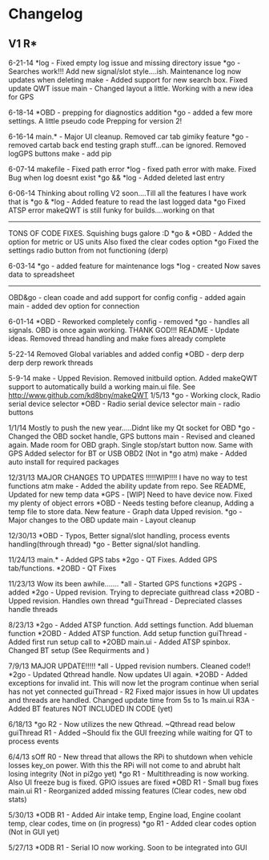 Changelog
==============================================
V1 R*
---------------
6-21-14
*log - Fixed empty log issue and missing directory issue
*go -Searches work!!! Add new signal/slot style....ish. Maintenance log now updates when deleting 
make - Added support for new search box. Fixed update QWT issue
main - Changed layout a little. Working with a new idea for GPS

6-18-14
*OBD - prepping for diagnostics addition
*go - added a few more settings. A little pseudo code
Prepping for version 2!

6-16-14
main.* - Major UI cleanup. Removed car tab gimiky feature
*go - removed cartab back end testing graph stuff...can be ignored. Removed logGPS buttons
make - add pip

6-07-14
makefile - Fixed path error
*log - fixed path error with make. Fixed Bug when log doesnt exist
*go && *log - Added deleted last entry

6-06-14
Thinking about rolling V2 soon....Till all the features I have work that is
*go & *log - Added feature to read the last logged data
*go Fixed ATSP error
makeQWT is still funky for builds....working on that

----------------
TONS OF CODE FIXES. Squishing bugs galore :D
*go & *OBD - Added the option for metric or US units
    Also fixed the clear codes option
*go Fixed the settings radio button from not functioning (derp)

6-03-14
*go -  added feature for maintenance logs
*log - created Now saves data to spreadsheet

---------------
OBD&go - clean coade and add support for config
config - added again
main - added dev option for connection

6-01-14
*OBD - Reworked completely 
config - removed
*go - handles all signals. OBD is once again working. THANK GOD!!!
README - Update ideas. Removed thread handling and make fixes already complete

5-22-14
Removed Global variables and added config
*OBD - derp derp derp derp rework threads

5-9-14
make - Upped Revision. Removed initbuild option. Added makeQWT support to automatically build a working main.ui file. See http://www.github.com/kd8bny/makeQWT
1/5/13
*go - Working clock, Radio serial device selector
*OBD - Radio serial device selector
main - radio buttons

1/1/14
Mostly to push the new year.....Didnt like my Qt socket for OBD
*go - Changed the OBD socket handle, GPS buttons
main - Revised and cleaned again. Made room for OBD graph. Single stop/start button now. Same with GPS
		Added selector for BT or USB OBD2 (Not in *go atm)
make - Added auto install for required packages

12/31/13
MAJOR CHANGES TO UPDATES !!!!!WIP!!!! I have no way to test functions atm
make - Added the ability update from repo. See README, Updated for new temp data
*GPS - [WIP] Need to have device now. Fixed my plenty of object errors
*OBD - Needs testing before cleanup, Adding a temp file to store data. New feature - Graph data
		Upped revision.
*go  - Major changes to the OBD update
main - Layout cleanup

12/30/13
*OBD - Typos, Better signal/slot handling, process events handling(through thread)
*go - Better signal/slot handling.

11/24/13
main.* - Added GPS tabs
*2go - QT Fixes. Added GPS tab/functions. 
*2OBD - QT Fixes

11/23/13
Wow its been awhile.......
*all - Started GPS functions
*2GPS - added
*2go - Upped revision. Trying to depreciate guithread class
*2OBD - Upped revision. Handles own thread
*guiThread - Depreciated classes handle threads

8/23/13
*2go - Added ATSP function. Add settings function. Add blueman function
*2OBD - Added ATSP function. Add setup function
guiThread - Added first run setup call to *2OBD
main.ui - Added ATSP spinbox. Changed BT setup (See Requirments and )

7/9/13
MAJOR UPDATE!!!!!
*all - Upped revision numbers. Cleaned code!!
*2go - Updated Qthread handle. Now updates UI again. 
*2OBD - Added exceptions for invalid int. This will now let the program continue when serial has not yet  connected
guiThread - R2 Fixed major issues in how UI updates and threads are handled. Changed update time from 5s to 1s 
main.ui R3A - Added BT features NOT INCLUDED IN CODE (yet)

6/18/13
*go R2 - Now utilizes the new Qthread. ~Qthread read below
guiThread R1 - Added ~Should fix the GUI freezing while waiting for QT to process events

6/4/13
sOff R0 - New thread that allows the RPi to shutdown when vehicle losses key_on power. With this the RPi will not come to and abrubt halt losing integrity (Not in pi2go yet)
*go R1 - Multithreading is now working. Also UI freeze bug is fixed. GPIO issues are fixed
*OBD R1 - Small bug fixes
main.ui R1 - Reorganized added missing features (Clear codes, new obd stats)

5/30/13
*ODB R1 - Added Air intake temp, Engine load, Engine coolant temp, clear codes, time on (in progress)
*go R1	- Added clear codes option (Not in GUI yet)

5/27/13
*ODB R1 - Serial IO now working. Soon to be integrated into GUI
